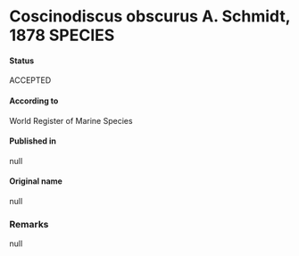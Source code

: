 Coscinodiscus obscurus A. Schmidt, 1878 SPECIES
=======

#### Status
ACCEPTED

#### According to
World Register of Marine Species

#### Published in
null

#### Original name
null

### Remarks
null